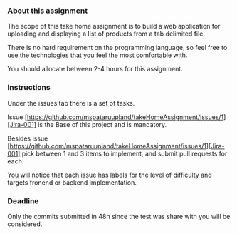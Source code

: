 ### About this assignment
The scope of this take home assignment is to build a web application for uploading and displaying a list of products from a tab delimited file. 

There is no hard requirement on the programming language, so feel free to use the technologies that you feel the most comfortable with.

You should allocate between 2-4 hours for this assignment.


### Instructions

Under the issues tab there is a set of tasks. 

Issue [https://github.com/mspataruupland/takeHomeAssignment/issues/1][Jira-001] is the Base of this project and is mandatory.

Besides issue [https://github.com/mspataruupland/takeHomeAssignment/issues/1][Jira-001] pick between 1 and 3 items to implement, and submit pull requests for each. 

You will notice that each issue has labels for the level of difficulty and targets fronend or backend implementation.


### Deadline
Only the commits submitted in 48h since the test was share with you will be considered.


